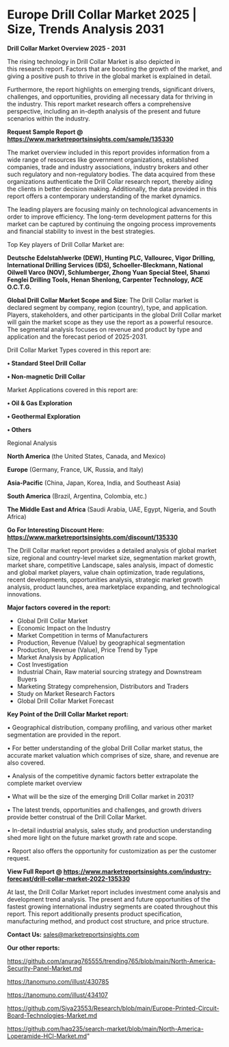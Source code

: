  # Europe Drill Collar Market 2025 | Size, Trends Analysis 2031

<Strong> Drill Collar Market Overview 2025 - 2031</strong>

The rising technology in Drill Collar Market is also depicted in this research report. Factors that are boosting the growth of the market, and giving a positive push to thrive in the global market is explained in detail.

Furthermore, the report highlights on emerging trends, significant drivers, challenges, and opportunities, providing all necessary data for thriving in the industry. This report market research offers a comprehensive perspective, including an in-depth analysis of the present and future scenarios within the industry.

<strong>Request Sample Report @ <a href=https://www.marketreportsinsights.com/sample/135330>https://www.marketreportsinsights.com/sample/135330</a></strong>

The market overview included in this report provides information from a wide range of resources like government organizations, established companies, trade and industry associations, industry brokers and other such regulatory and non-regulatory bodies. The data acquired from these organizations authenticate the Drill Collar research report, thereby aiding the clients in better decision making. Additionally, the data provided in this report offers a contemporary understanding of the market dynamics.

The leading players are focusing mainly on technological advancements in order to improve efficiency. The long-term development patterns for this market can be captured by continuing the ongoing process improvements and financial stability to invest in the best strategies.

Top Key players of Drill Collar Market are:

<strong>Deutsche Edelstahlwerke (DEW), Hunting PLC, Vallourec, Vigor Drilling, International Drilling Services (IDS), Schoeller-Bleckmann, National Oilwell Varco (NOV), Schlumberger, Zhong Yuan Special Steel, Shanxi Fenglei Drilling Tools, Henan Shenlong, Carpenter Technology, ACE O.C.T.G.</strong>

<strong><b>Global Drill Collar Market Scope and Size:</b></strong>
The Drill Collar market is declared segment by company, region (country), type, and application. Players, stakeholders, and other participants in the global Drill Collar market will gain the market scope as they use the report as a powerful resource. The segmental analysis focuses on revenue and product by type and application and the forecast period of 2025-2031.

Drill Collar Market Types covered in this report are:

<strong>• Standard Steel Drill Collar

• Non-magnetic Drill Collar</strong>

Market Applications covered in this report are:

<strong>• Oil & Gas Exploration

• Geothermal Exploration

• Others</strong> 

Regional Analysis

<strong>North America</strong> (the United States, Canada, and Mexico)

<strong>Europe</strong> (Germany, France, UK, Russia, and Italy)

<strong>Asia-Pacific</strong> (China, Japan, Korea, India, and Southeast Asia)

<strong>South America</strong> (Brazil, Argentina, Colombia, etc.)

<strong>The Middle East and Africa</strong> (Saudi Arabia, UAE, Egypt, Nigeria, and South Africa)

<strong>Go For Interesting Discount Here: <a href=https://www.marketreportsinsights.com/discount/135330>https://www.marketreportsinsights.com/discount/135330</a></strong>

The Drill Collar market report provides a detailed analysis of global market size, regional and country-level market size, segmentation market growth, market share, competitive Landscape, sales analysis, impact of domestic and global market players, value chain optimization, trade regulations, recent developments, opportunities analysis, strategic market growth analysis, product launches, area marketplace expanding, and technological innovations.

<strong><b>Major factors covered in the report:</b></strong>
<ul>
  <li>Global Drill Collar Market </li>
  <li>Economic Impact on the Industry</li>
  <li>Market Competition in terms of Manufacturers</li>
  <li>Production, Revenue (Value) by geographical segmentation</li>
  <li>Production, Revenue (Value), Price Trend by Type</li>
  <li>Market Analysis by Application</li>
  <li>Cost Investigation</li>
  <li>Industrial Chain, Raw material sourcing strategy and Downstream Buyers</li>
  <li>Marketing Strategy comprehension, Distributors and Traders</li>
  <li>Study on Market Research Factors</li>
  <li>Global Drill Collar Market Forecast</li>
</ul>

<strong><b>Key Point of the Drill Collar Market report:</b></strong>

• Geographical distribution, company profiling, and various other market segmentation are provided in the report.

• For better understanding of the global Drill Collar market status, the accurate market valuation which comprises of size, share, and revenue are also covered.

• Analysis of the competitive dynamic factors better extrapolate the complete market overview

• What will be the size of the emerging Drill Collar market in 2031?

• The latest trends, opportunities and challenges, and growth drivers provide better construal of the Drill Collar Market.

• In-detail industrial analysis, sales study, and production understanding shed more light on the future market growth rate and scope.

• Report also offers the opportunity for customization as per the customer request.

<strong><b>View Full Report @ <a href=https://www.marketreportsinsights.com/industry-forecast/drill-collar-market-2022-135330>https://www.marketreportsinsights.com/industry-forecast/drill-collar-market-2022-135330</a></b></strong>


At last, the Drill Collar Market report includes investment come analysis and development trend analysis. The present and future opportunities of the fastest growing international industry segments are coated throughout this report. This report additionally presents product specification, manufacturing method, and product cost structure, and price structure.

<strong>Contact Us:</strong>
sales@marketreportsinsights.com

<strong>Our other reports:</strong>

<a href=https://github.com/anurag765555/trending765/blob/main/North-America-Security-Panel-Market.md>https://github.com/anurag765555/trending765/blob/main/North-America-Security-Panel-Market.md</a>

<a href=https://tanomuno.com/illust/430785>https://tanomuno.com/illust/430785</a>

<a href=https://tanomuno.com/illust/434107>https://tanomuno.com/illust/434107</a>

<a href=https://github.com/Siya23553/Research/blob/main/Europe-Printed-Circuit-Board-Technologies-Market.md>https://github.com/Siya23553/Research/blob/main/Europe-Printed-Circuit-Board-Technologies-Market.md</a>

<a href=https://github.com/haq235/search-market/blob/main/North-America-Loperamide-HCl-Market.md>https://github.com/haq235/search-market/blob/main/North-America-Loperamide-HCl-Market.md</a>"
